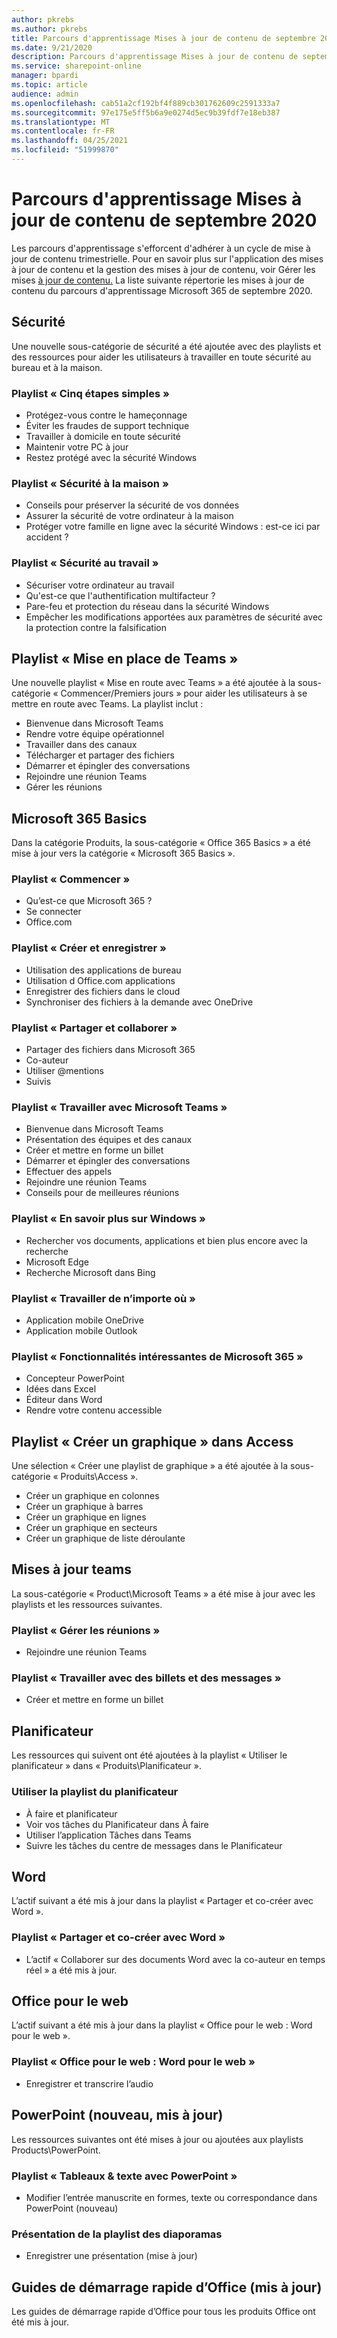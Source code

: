 ```yaml
---
author: pkrebs
ms.author: pkrebs
title: Parcours d'apprentissage Mises à jour de contenu de septembre 2020
ms.date: 9/21/2020
description: Parcours d'apprentissage Mises à jour de contenu de septembre 2020
ms.service: sharepoint-online
manager: bpardi
ms.topic: article
audience: admin
ms.openlocfilehash: cab51a2cf192bf4f889cb301762609c2591333a7
ms.sourcegitcommit: 97e175e5ff5b6a9e0274d5ec9b39fdf7e18eb387
ms.translationtype: MT
ms.contentlocale: fr-FR
ms.lasthandoff: 04/25/2021
ms.locfileid: "51999870"
---
```

# <a name="learning-pathways-september-2020-content-updates"></a>Parcours d'apprentissage Mises à jour de contenu de septembre 2020
Les parcours d'apprentissage s'efforcent d'adhérer à un cycle de mise à jour de contenu trimestrielle. Pour en savoir plus sur l'application des mises à jour de contenu et la gestion des mises à jour de contenu, voir Gérer les mises [à jour de contenu.](custom_contentupdatesmanage.md) La liste suivante répertorie les mises à jour de contenu du parcours d'apprentissage Microsoft 365 de septembre 2020. 

## <a name="security"></a>Sécurité
Une nouvelle sous-catégorie de sécurité a été ajoutée avec des playlists et des ressources pour aider les utilisateurs à travailler en toute sécurité au bureau et à la maison. 

### <a name="five-simple-steps-playlist"></a>Playlist « Cinq étapes simples »
- Protégez-vous contre le hameçonnage
- Éviter les fraudes de support technique
- Travailler à domicile en toute sécurité
- Maintenir votre PC à jour
- Restez protégé avec la sécurité Windows

### <a name="security-at-home-playlist"></a>Playlist « Sécurité à la maison »
- Conseils pour préserver la sécurité de vos données
- Assurer la sécurité de votre ordinateur à la maison
- Protéger votre famille en ligne avec la sécurité Windows : est-ce ici par accident ?

### <a name="security-at-work-playlist"></a>Playlist « Sécurité au travail »
- Sécuriser votre ordinateur au travail
- Qu'est-ce que l'authentification multifacteur ?
- Pare-feu et protection du réseau dans la sécurité Windows
- Empêcher les modifications apportées aux paramètres de sécurité avec la protection contre la falsification

## <a name="get-started-with-teams-playlist"></a>Playlist « Mise en place de Teams »
Une nouvelle playlist « Mise en route avec Teams » a été ajoutée à la sous-catégorie « Commencer/Premiers jours » pour aider les utilisateurs à se mettre en route avec Teams. La playlist inclut :
- Bienvenue dans Microsoft Teams  
- Rendre votre équipe opérationnel
- Travailler dans des canaux  
- Télécharger et partager des fichiers 
- Démarrer et épingler des conversations  
- Rejoindre une réunion Teams 
- Gérer les réunions 
 
## <a name="microsoft-365-basics"></a>Microsoft 365 Basics
Dans la catégorie Produits, la sous-catégorie « Office 365 Basics » a été mise à jour vers la catégorie « Microsoft 365 Basics ». 

### <a name="get-started-playlist"></a>Playlist « Commencer »
- Qu’est-ce que Microsoft 365 ?
- Se connecter
- Office.com

### <a name="create-and-save-playlist"></a>Playlist « Créer et enregistrer »
- Utilisation des applications de bureau
- Utilisation d Office.com applications
- Enregistrer des fichiers dans le cloud
- Synchroniser des fichiers à la demande avec OneDrive

### <a name="share-and-collaborate-playlist"></a>Playlist « Partager et collaborer »
- Partager des fichiers dans Microsoft 365
- Co-auteur
- Utiliser @mentions
- Suivis

### <a name="work-with-microsoft-teams-playlist"></a>Playlist « Travailler avec Microsoft Teams »
- Bienvenue dans Microsoft Teams
- Présentation des équipes et des canaux
- Créer et mettre en forme un billet
- Démarrer et épingler des conversations
- Effectuer des appels
- Rejoindre une réunion Teams
- Conseils pour de meilleures réunions

### <a name="get-the-most-out-of-windows-playlist"></a>Playlist « En savoir plus sur Windows »
- Rechercher vos documents, applications et bien plus encore avec la recherche
- Microsoft Edge
- Recherche Microsoft dans Bing

### <a name="work-from-anywhere-playlist"></a>Playlist « Travailler de n’importe où »
- Application mobile OneDrive
- Application mobile Outlook

### <a name="cool-microsoft-365-features-playlist"></a>Playlist « Fonctionnalités intéressantes de Microsoft 365 »
- Concepteur PowerPoint
- Idées dans Excel
- Éditeur dans Word
- Rendre votre contenu accessible

## <a name="create-a-chart-playlist-in-access"></a>Playlist « Créer un graphique » dans Access
Une sélection « Créer une playlist de graphique » a été ajoutée à la sous-catégorie « Produits\Access ».  
- Créer un graphique en colonnes
- Créer un graphique à barres
- Créer un graphique en lignes
- Créer un graphique en secteurs
- Créer un graphique de liste déroulante

## <a name="teams-updates"></a>Mises à jour teams
La sous-catégorie « Product\Microsoft Teams » a été mise à jour avec les playlists et les ressources suivantes. 

### <a name="manage-meetings-playlist"></a>Playlist « Gérer les réunions »
- Rejoindre une réunion Teams
### <a name="work-with-posts-and-messages-playlist"></a>Playlist « Travailler avec des billets et des messages »
- Créer et mettre en forme un billet

## <a name="planner"></a>Planificateur 
Les ressources qui suivent ont été ajoutées à la playlist « Utiliser le planificateur » dans « Produits\Planificateur ».
### <a name="use-planner-playlist"></a>Utiliser la playlist du planificateur
- À faire et planificateur
- Voir vos tâches du Planificateur dans À faire
- Utiliser l’application Tâches dans Teams
- Suivre les tâches du centre de messages dans le Planificateur

## <a name="word"></a>Word
L’actif suivant a été mis à jour dans la playlist « Partager et co-créer avec Word ».

### <a name="share-and-co-author-with-word-playlist"></a>Playlist « Partager et co-créer avec Word »
- L’actif « Collaborer sur des documents Word avec la co-auteur en temps réel » a été mis à jour. 

## <a name="office-for-the-web"></a>Office pour le web
L’actif suivant a été mis à jour dans la playlist « Office pour le web : Word pour le web ».

### <a name="office-for-the-web-word-for-the-web-playlist"></a>Playlist « Office pour le web : Word pour le web »
- Enregistrer et transcrire l’audio

## <a name="powerpoint-new-updated"></a>PowerPoint (nouveau, mis à jour)
Les ressources suivantes ont été mises à jour ou ajoutées aux playlists Products\PowerPoint. 

### <a name="text--tables-with-powerpoint-playlist"></a>Playlist « Tableaux & texte avec PowerPoint »
- Modifier l’entrée manuscrite en formes, texte ou correspondance dans PowerPoint (nouveau)

### <a name="present-slideshows-playlist"></a>Présentation de la playlist des diaporamas
- Enregistrer une présentation (mise à jour)

## <a name="office-quick-start-guides-updated"></a>Guides de démarrage rapide d’Office (mis à jour)
Les guides de démarrage rapide d’Office pour tous les produits Office ont été mis à jour. 




